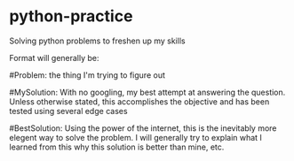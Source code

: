 # python-practice
Solving python problems to freshen up my skills

Format will generally be:

#Problem:
  the thing I'm trying to figure out

#MySolution:
  With no googling, my best attempt at answering the question. Unless otherwise stated, this accomplishes the objective and has been tested using several edge cases
    <Here be code>
  
#BestSolution:
  Using the power of the internet, this is the inevitably more elegent way to solve the problem. I will generally try to explain what I learned from this
  why this solution is better than mine, etc.
    <Here be code>
